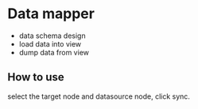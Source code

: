 # Data mapper

- data schema design
- load data into view
- dump data from view

## How to use

select the target node and datasource node, click sync.
